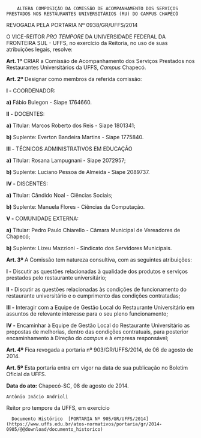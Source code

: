         ALTERA COMPOSIÇÃO DA COMISSÃO DE ACOMPANHAMENTO DOS SERVIÇOS PRESTADOS NOS RESTAURANTES UNIVERSITÁRIOS (RU) DO CAMPUS CHAPECÓ  

REVOGADA PELA PORTARIA Nº 0938/GR/UFFS/2014

 O VICE-REITOR *PRO TEMPORE* DA UNIVERSIDADE FEDERAL DA FRONTEIRA SUL - UFFS, no exercício da Reitoria, no uso de suas atribuições legais, resolve:

 **Art. 1º** CRIAR a Comissão de Acompanhamento dos Serviços Prestados nos Restaurantes Universitários da UFFS, *Campus* Chapecó.

 **Art. 2º** Designar como membros da referida comissão:

 **I -** COORDENADOR:

 **a)** Fábio Bulegon - Siape 1764660.

 **II -**  DOCENTES:

 **a)** Titular: Marcos Roberto dos Reis - Siape 1801341;

 **b)** Suplente: Everton Bandeira Martins - Siape 1775840.

 **III -** TÉCNICOS ADMINISTRATIVOS EM EDUCAÇÃO

 **a)** Titular: Rosana Lampugnani - Siape 2072957;

 **b)** Suplente: Luciano Pessoa de Almeida - Siape 2089737.

 **IV -** DISCENTES:

 **a)** Titular: Cândido Noal - Ciências Sociais;

 **b)** Suplente: Manuela Flores - Ciências da Computação.

 **V -** COMUNIDADE EXTERNA:

 **a)** Titular: Pedro Paulo Chiarello - Câmara Municipal de Vereadores de Chapecó;

 **b)** Suplente: Lizeu Mazzioni - Sindicato dos Servidores Municipais.

 **Art. 3º** A Comissão tem natureza consultiva, com as seguintes atribuições:

 **I -** Discutir as questões relacionadas à qualidade dos produtos e serviços prestados pelo restaurante universitário;

 **II -** Discutir as questões relacionadas às condições de funcionamento do restaurante universitário e o cumprimento das condições contratadas;

 **III -** Interagir com a Equipe de Gestão Local do Restaurante Universitário em assuntos de relevante interesse para o seu pleno funcionamento;

 **IV -** Encaminhar à Equipe de Gestão Local do Restaurante Universitário as propostas de melhorias, dentro das condições contratuais, para posterior encaminhamento à Direção do *campus* e à empresa responsável;

 **Art. 4º** Fica revogada a portaria nº 903/GR/UFFS/2014, de 06 de agosto de 2014.

 **Art. 5º** Esta portaria entra em vigor na data de sua publicação no Boletim Oficial da UFFS.

  

   **Data do ato:** Chapecó-SC, 08 de agosto de 2014.   
 

    Antônio Inácio Andrioli   
 Reitor pro tempore da UFFS, em exercício 

      Documento Histórico  [PORTARIA Nº 905/GR/UFFS/2014](https://www.uffs.edu.br/atos-normativos/portaria/gr/2014-0905/@@download/documento_historico)     
      